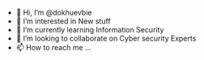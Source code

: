 - 👋 Hi, I’m @dokhuevbie
- 👀 I’m interested in New stuff
- 🌱 I’m currently learning Information Security
- 💞️ I’m looking to collaborate on Cyber security Experts
- 📫 How to reach me ...

<!---
dokhuevbie/dokhuevbie is a ✨ special ✨ repository because its `README.md` (this file) appears on your GitHub profile.
You can click the Preview link to take a look at your changes.
--->
